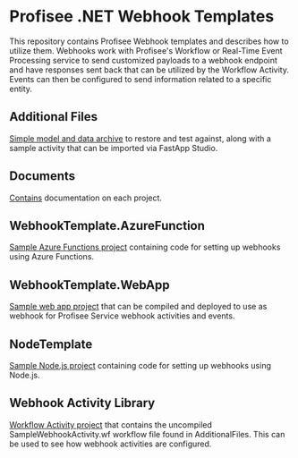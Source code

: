 # Profisee .NET Webhook Templates

This repository contains Profisee Webhook templates and describes how to utilize them. Webhooks work with Profisee's Workflow or Real-Time Event Processing service to send customized payloads to a webhook endpoint and have responses sent back that can be utilized by the Workflow Activity. Events can then be configured to send information related to a specific entity.

## Additional Files

[Simple model and data archive](https://github.com/Profisee/webhooktemplate/tree/story/132784/AdditionalFiles) to restore and test against, along with a sample activity that can be imported via FastApp Studio.

## Documents

[Contains](https://github.com/Profisee/webhooktemplate/tree/story/132784/Documents) documentation on each project.

## WebhookTemplate.AzureFunction

[Sample Azure Functions project](https://github.com/Profisee/webhooktemplate/tree/story/132784/WebhookTemplate.AzureFunction) containing code for setting up webhooks using Azure Functions.

## WebhookTemplate.WebApp

[Sample web app project](https://github.com/Profisee/webhooktemplate/tree/story/128376/WebhookTemplate.WebApp) that can be compiled and deployed to use as webhook for Profisee Service webhook activities and events.

## NodeTemplate

[Sample Node.js project](https://github.com/Profisee/webhooktemplate/tree/main/NodeTemplate) containing code for setting up webhooks using Node.js.

## Webhook Activity Library

[Workflow Activity project](https://github.com/Profisee/webhooktemplate/tree/story/128376/WebhookTemplateActivityLibrary) that contains the uncompiled SampleWebhookActivity.wf workflow file found in AdditionalFiles. This can be used to see how webhook activities are configured.
